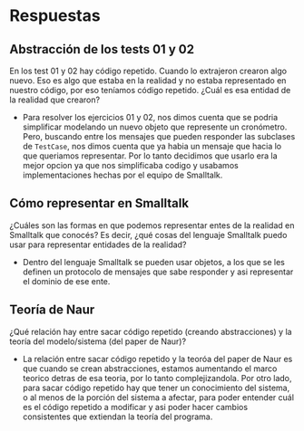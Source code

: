# Respuestas

## Abstracción de los tests 01 y 02 

En los test 01 y 02 hay código repetido. Cuando lo extrajeron crearon algo nuevo. Eso es algo que estaba en la realidad y no estaba representado en nuestro código, por eso teníamos código repetido. ¿Cuál es esa entidad de la realidad que crearon?


- Para resolver los ejercicios 01 y 02, nos dimos cuenta que se podria simplificar modelando un nuevo objeto que represente un cronómetro. Pero, buscando entre los mensajes que pueden responder las subclases de `TestCase`, nos dimos cuenta que ya habia un mensaje que hacia lo que queriamos representar. Por lo tanto decidimos que usarlo era la mejor opcion ya que nos simplificaba codigo y usabamos implementaciones hechas por el equipo de Smalltalk.

## Cómo representar en Smalltalk

¿Cuáles son las formas en que podemos representar entes de la realidad en Smalltalk que conocés? Es decir, ¿qué cosas del lenguaje Smalltalk puedo usar para representar entidades de la realidad?


- Dentro del lenguaje Smalltalk se pueden usar objetos, a los que se les definen un protocolo de mensajes que sabe responder y asi representar el dominio de ese ente.


## Teoría de Naur

¿Qué relación hay entre sacar código repetido (creando abstracciones) y la teoría del modelo/sistema (del paper de Naur)?

- La relación entre sacar código repetido y la teoróa del paper de Naur es que cuando se crean abstracciones, estamos aumentando el marco teorico detras de esa teoria, por lo tanto complejizandola. Por otro lado, para sacar código repetido hay que tener un conocimiento del sistema, o al menos de la porción del sistema a afectar, para poder entender cuál es el código repetido a modificar y asi poder hacer cambios consistentes que extiendan la teoría del programa.
